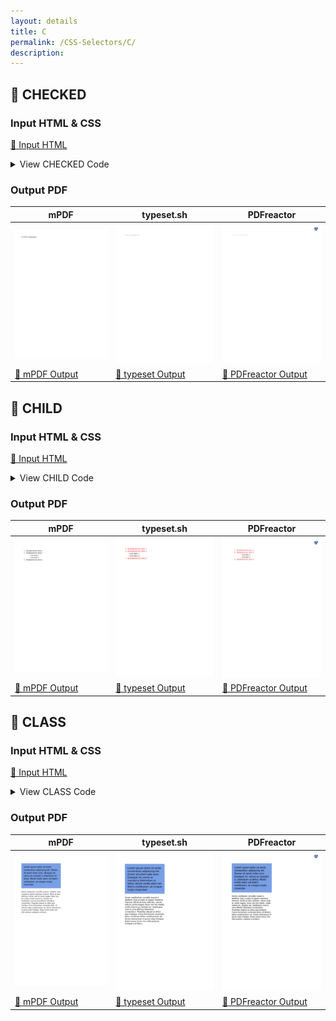 ```yaml
---
layout: details
title: C
permalink: /CSS-Selectors/C/
description: 
---
```




## 🔬 CHECKED

### Input HTML & CSS

[📄 Input HTML](https://raw.githubusercontent.com/azettl/compare.html2pdf.tools/master//html/CSS%20Selectors/C/checked.html)

<details>
    <summary>
        View CHECKED Code
    </summary>
    <pre><code class="hljs xml"><span class="hljs-meta">&lt;!DOCTYPE <span class="hljs-meta-keyword">html</span>&gt;</span>
<span class="hljs-comment">&lt;!-- Sample from https://css-tricks.com/almanac/selectors/c/checked/ --&gt;</span>
<span class="hljs-tag">&lt;<span class="hljs-name">html</span> <span class="hljs-attr">lang</span>=<span class="hljs-string">"en"</span>&gt;</span>
    <span class="hljs-tag">&lt;<span class="hljs-name">head</span>&gt;</span>
        <span class="hljs-tag">&lt;<span class="hljs-name">style</span>&gt;</span><span class="css">
        <span class="hljs-selector-tag">input</span><span class="hljs-selector-attr">[type=checkbox]</span> + <span class="hljs-selector-tag">label</span> {
  <span class="hljs-attribute">color</span>: <span class="hljs-number">#ccc</span>;
  <span class="hljs-attribute">font-style</span>: italic;
} 
<span class="hljs-selector-tag">input</span><span class="hljs-selector-attr">[type=checkbox]</span><span class="hljs-selector-pseudo">:checked</span> + <span class="hljs-selector-tag">label</span> {
  <span class="hljs-attribute">color</span>: <span class="hljs-number">#f00</span>;
  <span class="hljs-attribute">font-style</span>: normal;
} 
        </span><span class="hljs-tag">&lt;/<span class="hljs-name">style</span>&gt;</span>
    <span class="hljs-tag">&lt;/<span class="hljs-name">head</span>&gt;</span>
    <span class="hljs-tag">&lt;<span class="hljs-name">body</span>&gt;</span>
        <span class="hljs-tag">&lt;<span class="hljs-name">input</span> <span class="hljs-attr">type</span>=<span class="hljs-string">"checkbox"</span> <span class="hljs-attr">id</span>=<span class="hljs-string">"ossm"</span> <span class="hljs-attr">name</span>=<span class="hljs-string">"ossm"</span>&gt;</span> 
        <span class="hljs-tag">&lt;<span class="hljs-name">label</span> <span class="hljs-attr">for</span>=<span class="hljs-string">"ossm"</span>&gt;</span>CSS is Awesome<span class="hljs-tag">&lt;/<span class="hljs-name">label</span>&gt;</span>
    <span class="hljs-tag">&lt;/<span class="hljs-name">body</span>&gt;</span>
<span class="hljs-tag">&lt;/<span class="hljs-name">html</span>&gt;</span></code></pre>
</details>

### Output PDF

| mPDF | typeset.sh | PDFreactor |
|---------|---------|---------|
| ![mPDF Preview](mpdf__html_CSS_Selectors_C_checked.html.png) | ![typeset Preview](typeset__html_CSS_Selectors_C_checked.html.png) | ![PDFreactor Preview](pdfreactor__html_CSS_Selectors_C_checked.html.png) |
| [📕 mPDF Output](mpdf__html_CSS_Selectors_C_checked.html.pdf) | [📕 typeset Output](typeset__html_CSS_Selectors_C_checked.html.pdf) | [📕 PDFreactor Output](pdfreactor__html_CSS_Selectors_C_checked.html.pdf) |

## 🔬 CHILD

### Input HTML & CSS

[📄 Input HTML](https://raw.githubusercontent.com/azettl/compare.html2pdf.tools/master//html/CSS%20Selectors/C/child.html)

<details>
    <summary>
        View CHILD Code
    </summary>
    <pre><code class="hljs xml"><span class="hljs-meta">&lt;!DOCTYPE <span class="hljs-meta-keyword">html</span>&gt;</span>
<span class="hljs-comment">&lt;!-- Sample from https://css-tricks.com/almanac/selectors/c/child/ --&gt;</span>
<span class="hljs-tag">&lt;<span class="hljs-name">html</span> <span class="hljs-attr">lang</span>=<span class="hljs-string">"en"</span>&gt;</span>
    <span class="hljs-tag">&lt;<span class="hljs-name">head</span>&gt;</span>
        <span class="hljs-tag">&lt;<span class="hljs-name">style</span>&gt;</span><span class="css">
        <span class="hljs-selector-tag">ol</span> &gt; <span class="hljs-selector-tag">li</span> {
  <span class="hljs-attribute">color</span>: red;
}
        </span><span class="hljs-tag">&lt;/<span class="hljs-name">style</span>&gt;</span>
    <span class="hljs-tag">&lt;/<span class="hljs-name">head</span>&gt;</span>
    <span class="hljs-tag">&lt;<span class="hljs-name">body</span>&gt;</span>
        <span class="hljs-tag">&lt;<span class="hljs-name">ol</span>&gt;</span>
            <span class="hljs-tag">&lt;<span class="hljs-name">li</span>&gt;</span>Numbered list item 1<span class="hljs-tag">&lt;/<span class="hljs-name">li</span>&gt;</span>
            <span class="hljs-tag">&lt;<span class="hljs-name">li</span>&gt;</span>Numbered list item 2<span class="hljs-tag">&lt;/<span class="hljs-name">li</span>&gt;</span>
            <span class="hljs-tag">&lt;<span class="hljs-name">ul</span>&gt;</span>
              <span class="hljs-tag">&lt;<span class="hljs-name">li</span>&gt;</span>List item 1<span class="hljs-tag">&lt;/<span class="hljs-name">li</span>&gt;</span>
              <span class="hljs-tag">&lt;<span class="hljs-name">li</span>&gt;</span>List item 2<span class="hljs-tag">&lt;/<span class="hljs-name">li</span>&gt;</span>
            <span class="hljs-tag">&lt;/<span class="hljs-name">ul</span>&gt;</span>
            <span class="hljs-tag">&lt;<span class="hljs-name">li</span>&gt;</span>Numbered list item 3<span class="hljs-tag">&lt;/<span class="hljs-name">li</span>&gt;</span>
          <span class="hljs-tag">&lt;/<span class="hljs-name">ol</span>&gt;</span>
    <span class="hljs-tag">&lt;/<span class="hljs-name">body</span>&gt;</span>
<span class="hljs-tag">&lt;/<span class="hljs-name">html</span>&gt;</span></code></pre>
</details>

### Output PDF

| mPDF | typeset.sh | PDFreactor |
|---------|---------|---------|
| ![mPDF Preview](mpdf__html_CSS_Selectors_C_child.html.png) | ![typeset Preview](typeset__html_CSS_Selectors_C_child.html.png) | ![PDFreactor Preview](pdfreactor__html_CSS_Selectors_C_child.html.png) |
| [📕 mPDF Output](mpdf__html_CSS_Selectors_C_child.html.pdf) | [📕 typeset Output](typeset__html_CSS_Selectors_C_child.html.pdf) | [📕 PDFreactor Output](pdfreactor__html_CSS_Selectors_C_child.html.pdf) |

## 🔬 CLASS

### Input HTML & CSS

[📄 Input HTML](https://raw.githubusercontent.com/azettl/compare.html2pdf.tools/master//html/CSS%20Selectors/C/class.html)

<details>
    <summary>
        View CLASS Code
    </summary>
    <pre><code class="hljs xml"><span class="hljs-meta">&lt;!DOCTYPE <span class="hljs-meta-keyword">html</span>&gt;</span>
<span class="hljs-comment">&lt;!-- Sample from https://css-tricks.com/almanac/selectors/c/class/ --&gt;</span>
<span class="hljs-tag">&lt;<span class="hljs-name">html</span> <span class="hljs-attr">lang</span>=<span class="hljs-string">"en"</span>&gt;</span>
    <span class="hljs-tag">&lt;<span class="hljs-name">head</span>&gt;</span>
        <span class="hljs-tag">&lt;<span class="hljs-name">style</span>&gt;</span><span class="css">
        <span class="hljs-comment">/*CSS for elements with the .intro class */</span>
<span class="hljs-selector-class">.intro</span> {
  <span class="hljs-attribute">font-family</span>: sans-serif;
}

<span class="hljs-comment">/*CSS for elements with the .blue class */</span>
<span class="hljs-selector-class">.blue</span> {
  <span class="hljs-attribute">background-color</span>: <span class="hljs-number">#799FE5</span>;
}

<span class="hljs-comment">/*CSS for elements with both the intro and blue classes */</span>
<span class="hljs-selector-class">.intro</span><span class="hljs-selector-class">.blue</span> {
  <span class="hljs-attribute">padding</span>: <span class="hljs-number">1em</span>;
  <span class="hljs-attribute">font-size</span>: <span class="hljs-number">1.3em</span>;
}

<span class="hljs-comment">/* this is just to keep the demo area small */</span>
<span class="hljs-selector-tag">section</span> {
<span class="hljs-attribute">width</span>: <span class="hljs-number">50%</span>;
}
        </span><span class="hljs-tag">&lt;/<span class="hljs-name">style</span>&gt;</span>
    <span class="hljs-tag">&lt;/<span class="hljs-name">head</span>&gt;</span>
    <span class="hljs-tag">&lt;<span class="hljs-name">body</span>&gt;</span>
        <span class="hljs-tag">&lt;<span class="hljs-name">section</span>&gt;</span>
            <span class="hljs-tag">&lt;<span class="hljs-name">p</span> <span class="hljs-attr">class</span>=<span class="hljs-string">"intro blue"</span>&gt;</span>
              Lorem ipsum dolor sit amet, consectetur adipiscing elit. Donec sit amet nulla nunc. Quisque mi, varius ac suscipit a, bibendum ut tellus. Morbi mollis diam vel libero vestibulum, at congue turpis imperdiet.
            <span class="hljs-tag">&lt;/<span class="hljs-name">p</span>&gt;</span>
            
            <span class="hljs-tag">&lt;<span class="hljs-name">p</span> <span class="hljs-attr">class</span>=<span class="hljs-string">"intro"</span>&gt;</span>
              Donec vestibulum convallis mauris a eleifend. Duis a turpis et sapien maximus rhoncus. Morbi at nunc ultricies, rutrum velit et, porta magna. Nunc non leo mattis, mollis mauris eu, facilisis est. Vestibulum viverra urna efficitur bibendum consectetur. Phasellus aliquet ac tellus quis tristique. Fusce fermentum venenatis dolor, id ultrices tellus condimentum vel. Donec elementum in purus vitae tristique. Etiam luctus lorem non nibh pretium volutpat a at libero.
            <span class="hljs-tag">&lt;/<span class="hljs-name">p</span>&gt;</span>
            <span class="hljs-tag">&lt;/<span class="hljs-name">div</span>&gt;</span>
            <span class="hljs-tag">&lt;/<span class="hljs-name">section</span>&gt;</span>
            
            
    <span class="hljs-tag">&lt;/<span class="hljs-name">body</span>&gt;</span>
<span class="hljs-tag">&lt;/<span class="hljs-name">html</span>&gt;</span></code></pre>
</details>

### Output PDF

| mPDF | typeset.sh | PDFreactor |
|---------|---------|---------|
| ![mPDF Preview](mpdf__html_CSS_Selectors_C_class.html.png) | ![typeset Preview](typeset__html_CSS_Selectors_C_class.html.png) | ![PDFreactor Preview](pdfreactor__html_CSS_Selectors_C_class.html.png) |
| [📕 mPDF Output](mpdf__html_CSS_Selectors_C_class.html.pdf) | [📕 typeset Output](typeset__html_CSS_Selectors_C_class.html.pdf) | [📕 PDFreactor Output](pdfreactor__html_CSS_Selectors_C_class.html.pdf) |



